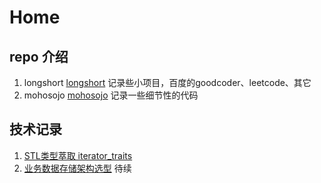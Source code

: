 # Home


## repo 介绍
1. longshort
  [longshort](https://github.com/isfull/longshort)
  记录些小项目，百度的goodcoder、leetcode、其它
2. mohosojo
  [mohosojo](https://github.com/isfull/mohosojo)
  记录一些细节性的代码
  
## 技术记录
1. [STL类型萃取 iterator_traits](./interator_traits.md)
2. [业务数据存储架构选型](./buz_data_store_structure.md)
待续



